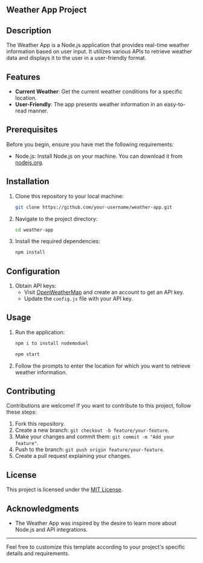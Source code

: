 ## Weather App Project

## Description

The Weather App is a Node.js application that provides real-time weather information based on user input. It utilizes various APIs to retrieve weather data and displays it to the user in a user-friendly format.

## Features

- **Current Weather**: Get the current weather conditions for a specific location.
- **User-Friendly**: The app presents weather information in an easy-to-read manner.

## Prerequisites

Before you begin, ensure you have met the following requirements:

- Node.js: Install Node.js on your machine. You can download it from [nodejs.org](https://nodejs.org/).

## Installation

1. Clone this repository to your local machine:

   ```bash
   git clone https://github.com/your-username/weather-app.git
   ```

2. Navigate to the project directory:

   ```bash
   cd weather-app
   ```

3. Install the required dependencies:

   ```bash
   npm install
   ```

## Configuration

1. Obtain API keys:
   - Visit [OpenWeatherMap](https://openweathermap.org/) and create an account to get an API key.
   - Update the `config.js` file with your API key.

## Usage

1. Run the application:
   ```bash
   npm i to install nodemoduel
   ````
    ```bash
   npm start
   ```

3. Follow the prompts to enter the location for which you want to retrieve weather information.

## Contributing

Contributions are welcome! If you want to contribute to this project, follow these steps:

1. Fork this repository.
2. Create a new branch: `git checkout -b feature/your-feature`.
3. Make your changes and commit them: `git commit -m "Add your feature"`.
4. Push to the branch: `git push origin feature/your-feature`.
5. Create a pull request explaining your changes.

## License

This project is licensed under the [MIT License](LICENSE).

## Acknowledgments

- The Weather App was inspired by the desire to learn more about Node.js and API integrations.

---

Feel free to customize this template according to your project's specific details and requirements. 
